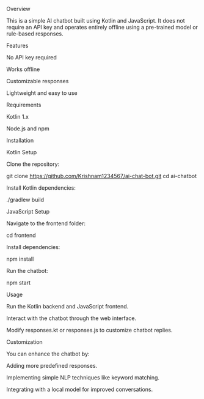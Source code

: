 Overview

This is a simple AI chatbot built using Kotlin and JavaScript. It does not require an API key and operates entirely offline using a pre-trained model or rule-based responses.

Features

No API key required

Works offline

Customizable responses

Lightweight and easy to use

Requirements

Kotlin 1.x

Node.js and npm

Installation

Kotlin Setup

Clone the repository:

git clone https://github.com/Krishnam1234567/ai-chat-bot.git cd ai-chatbot

Install Kotlin dependencies:

./gradlew build

JavaScript Setup

Navigate to the frontend folder:

cd frontend

Install dependencies:

npm install

Run the chatbot:

npm start

Usage

Run the Kotlin backend and JavaScript frontend.

Interact with the chatbot through the web interface.

Modify responses.kt or responses.js to customize chatbot replies.

Customization

You can enhance the chatbot by:

Adding more predefined responses.

Implementing simple NLP techniques like keyword matching.

Integrating with a local model for improved conversations.
